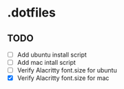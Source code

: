 # .dotfiles

## TODO

- [ ] Add ubuntu install script
- [ ] Add mac intall script
- [ ] Verify Alacritty font.size for ubuntu
- [x] Verify Alacritty font.size for mac
